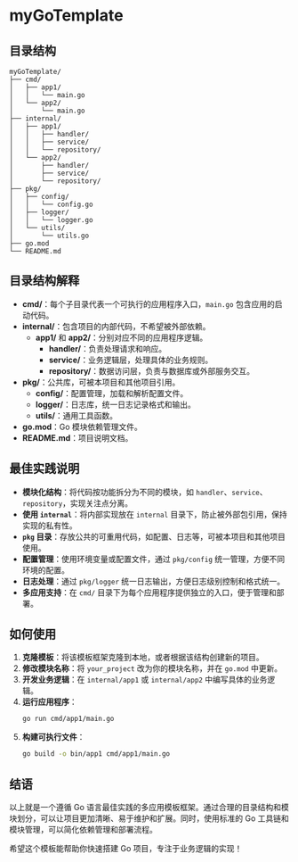 # myGoTemplate

## 目录结构

```plaintext
myGoTemplate/
├── cmd/
│   ├── app1/
│   │   └── main.go
│   └── app2/
│       └── main.go
├── internal/
│   ├── app1/
│   │   ├── handler/
│   │   ├── service/
│   │   └── repository/
│   └── app2/
│       ├── handler/
│       ├── service/
│       └── repository/
├── pkg/
│   ├── config/
│   │   └── config.go
│   ├── logger/
│   │   └── logger.go
│   └── utils/
│       └── utils.go
├── go.mod
└── README.md
```

## 目录结构解释

- **cmd/**：每个子目录代表一个可执行的应用程序入口，`main.go` 包含应用的启动代码。
- **internal/**：包含项目的内部代码，不希望被外部依赖。
  - **app1/** 和 **app2/**：分别对应不同的应用程序逻辑。
    - **handler/**：负责处理请求和响应。
    - **service/**：业务逻辑层，处理具体的业务规则。
    - **repository/**：数据访问层，负责与数据库或外部服务交互。
- **pkg/**：公共库，可被本项目和其他项目引用。
  - **config/**：配置管理，加载和解析配置文件。
  - **logger/**：日志库，统一日志记录格式和输出。
  - **utils/**：通用工具函数。
- **go.mod**：Go 模块依赖管理文件。
- **README.md**：项目说明文档。

## 最佳实践说明

- **模块化结构**：将代码按功能拆分为不同的模块，如 `handler`、`service`、`repository`，实现关注点分离。
- **使用 `internal`**：将内部实现放在 `internal` 目录下，防止被外部包引用，保持实现的私有性。
- **`pkg` 目录**：存放公共的可重用代码，如配置、日志等，可被本项目和其他项目使用。
- **配置管理**：使用环境变量或配置文件，通过 `pkg/config` 统一管理，方便不同环境的配置。
- **日志处理**：通过 `pkg/logger` 统一日志输出，方便日志级别控制和格式统一。
- **多应用支持**：在 `cmd/` 目录下为每个应用程序提供独立的入口，便于管理和部署。

## 如何使用

1. **克隆模板**：将该模板框架克隆到本地，或者根据该结构创建新的项目。
2. **修改模块名称**：将 `your_project` 改为你的模块名称，并在 `go.mod` 中更新。
3. **开发业务逻辑**：在 `internal/app1` 或 `internal/app2` 中编写具体的业务逻辑。
4. **运行应用程序**：
   ```bash
   go run cmd/app1/main.go
   ```
5. **构建可执行文件**：
   ```bash
   go build -o bin/app1 cmd/app1/main.go
   ```

## 结语

以上就是一个遵循 Go 语言最佳实践的多应用模板框架。通过合理的目录结构和模块划分，可以让项目更加清晰、易于维护和扩展。同时，使用标准的 Go 工具链和模块管理，可以简化依赖管理和部署流程。

希望这个模板能帮助你快速搭建 Go 项目，专注于业务逻辑的实现！